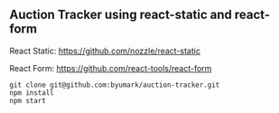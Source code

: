 ## Auction Tracker using react-static and react-form

React Static:
https://github.com/nozzle/react-static

React Form: https://github.com/react-tools/react-form

    git clone git@github.com:byumark/auction-tracker.git
    npm install
    npm start
